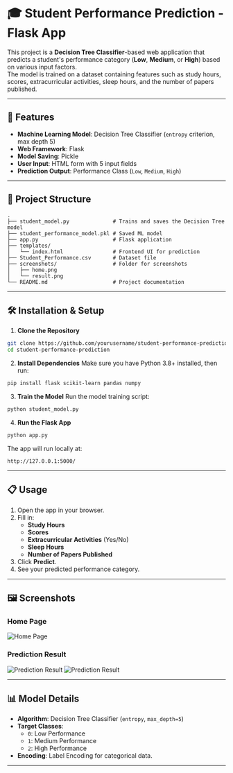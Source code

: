 # 🎓 Student Performance Prediction - Flask App

This project is a **Decision Tree Classifier**-based web application that predicts a student's performance category (**Low**, **Medium**, or **High**) based on various input factors.  
The model is trained on a dataset containing features such as study hours, scores, extracurricular activities, sleep hours, and the number of papers published.

---

## 📌 Features
- **Machine Learning Model**: Decision Tree Classifier (`entropy` criterion, max depth 5)
- **Web Framework**: Flask
- **Model Saving**: Pickle
- **User Input**: HTML form with 5 input fields
- **Prediction Output**: Performance Class (`Low`, `Medium`, `High`)

---

## 📂 Project Structure
```
.
├── student_model.py              # Trains and saves the Decision Tree model
├── student_performance_model.pkl # Saved ML model
├── app.py                        # Flask application
├── templates/
│   └── index.html                # Frontend UI for prediction
├── Student_Performance.csv       # Dataset file
├── screenshots/                  # Folder for screenshots
│   ├── home.png
│   └── result.png
└── README.md                     # Project documentation
```

---

## 🛠️ Installation & Setup

1. **Clone the Repository**
```bash
git clone https://github.com/yourusername/student-performance-prediction.git
cd student-performance-prediction
```

2. **Install Dependencies**
Make sure you have Python 3.8+ installed, then run:
```bash
pip install flask scikit-learn pandas numpy
```

3. **Train the Model**
Run the model training script:
```bash
python student_model.py
```

4. **Run the Flask App**
```bash
python app.py
```
The app will run locally at:
```
http://127.0.0.1:5000/
```

---

## 📋 Usage
1. Open the app in your browser.
2. Fill in:
   - **Study Hours**
   - **Scores**
   - **Extracurricular Activities** (Yes/No)
   - **Sleep Hours**
   - **Number of Papers Published**
3. Click **Predict**.
4. See your predicted performance category.

---

## 🖼️ Screenshots
### Home Page
![Home Page](Images/home.png)

### Prediction Result
![Prediction Result](Images/image-1.png)
![Prediction Result](Images/image-2.png)


---

## 📊 Model Details
- **Algorithm**: Decision Tree Classifier (`entropy`, `max_depth=5`)
- **Target Classes**:
  - `0`: Low Performance
  - `1`: Medium Performance
  - `2`: High Performance
- **Encoding**: Label Encoding for categorical data.

---
